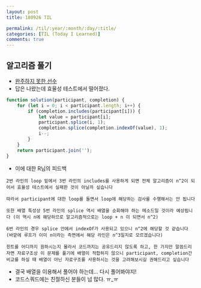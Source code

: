 ```yaml
---
layout: post
title: 180926 TIL

permalink: /til/:year/:month/:day/:title/
categories: [TIL (Today I Learned)]
comments: true
---
```

## 알고리즘 풀기
- [완주하지 못한 선수](https://gist.github.com/developersoom/981929e040b38185f126a46289e67f72)
- 답은 나왔는데 효율성 테스트에서 떨어졌다. 

```javascript
function solution(participant, completion) {
    for (let i = 0; i < participant.length; i++) {
        if (completion.includes(participant[i])) {
            let value = participant[i];
            participant.splice(i, 1);
            completion.splice(completion.indexOf(value), 1);
            i--;
        }
    }
    return participant.join('');
}
```

- 이에 대한 R님의 피드백

```text
2번 라인의 loop 밑에서 3번 라인의 includes를 사용하게 되면 전체 알고리즘이 n^2이 되어서 효율성 테스트에서 실패한 것이 아닐까 싶습니다

따라서 participant에 대한 loop를 돌면서 loop에 해당하는 검사를 수행해서는 안 됩니다

또한 배열 특성상 5번 라인의 splice 역시 배열을 순회해야 하는 메소드일 것이라 예상됩니다 (이 역시 n에 해당하므로 알고리즘적으로는 loop + n 이 되면서 n^2)

6번 라인의 경우 splice 안에서 indexOf가 사용되고 있으니 n^2에 해당할 것 같습니다 (바깥에 루프가 이미 n이라는 측면에서 해당 라인은 n^3일지로 모르겠습니다)

힌트를 어디까지 원하시는지 몰라서 코드까지는 공유드리지 않도록 하고, 한 가지만 말씀드리자면 자료구조상 이 문제를 풀기에 배열이 적합하지 않으니 participant, completion간 비교를 하실 때 배열이 아닌 자료구조를 사용하시는 것을 고려해보시길 권해드리고 싶습니다
```

- 결국 배열을 이용해서 풀어야 하는데... 다시 풀어봐야지! 
- 코드스쿼드에는 친절하신 분들이 넘 많다. ㅠ_ㅠ

